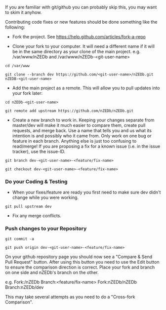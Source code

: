 If you are familiar with git/github you can probably skip this, you may want to skim it anyhow.

Contributing code fixes or new features should be done something like the following:

* Fork the project. See https://help.github.com/articles/fork-a-repo

* Clone your fork to your computer. It will need a different name if it will be in the same directory as your clone of the main project. e.g. /var/www/nZEDb and /var/www/nZEDb-&lt;git-user-name&gt;

`cd /var/www`

`git clone --branch dev https://github.com/<git-user-name>/nZEDb.git nZEDB-<git-user-name>`

* Add the main project as a remote. This will allow you to pull updates into your fork later:

`cd nZEDb-<git-user-name>`

`git remote add upstream https://github.com/nZEDb/nZEDb.git`

* Create a new branch to work in. Keeping your changes separate from master/dev will make it much easier to compare them, create pull requests, and merge back. Use a name that tells you and us what its intention is and possibly who it came from. Only work on one bug or feature in each branch. Anything else is just too confusing to read/merge! If you are proposing a fix for a known issue (i.e. in the issue tracker), use the issue-ID.

`git branch dev-<git-user-name>-<feature/fix-name>`

`git checkout dev-<git-user-name>-<feature/fix-name>`

### Do your Coding & Testing

* When your fixes/feature are ready you first need to make sure dev didn't change while you were working.

`git pull upstream dev`

* Fix any merge conflicts.

### Push changes to your Repository

`git commit -a`

`git push origin dev-<git-user-name>-<feature/fix-name>`

On your github repository page you should now see a "Compare & Send Pull Request" button. After using this button you need to use the Edit button to ensure the comparison direction is correct. Place your fork and branch on one side and nZEDb's branch on the other. 

e.g. Fork:<git-user-name>/nZEDb  Branch:<feature/fix-name>   Fork:nZEDb/nZEDb  Branch:nZEDb/dev

This may take several attempts as you need to do a "Cross-fork Comparison".